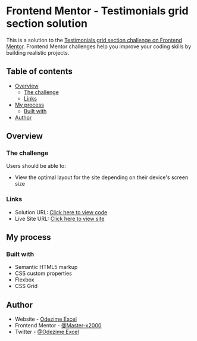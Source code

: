 # Frontend Mentor - Testimonials grid section solution

This is a solution to the [Testimonials grid section challenge on Frontend Mentor](https://www.frontendmentor.io/challenges/testimonials-grid-section-Nnw6J7Un7). Frontend Mentor challenges help you improve your coding skills by building realistic projects. 

## Table of contents

- [Overview](#overview)
  - [The challenge](#the-challenge)
  - [Links](#links)
- [My process](#my-process)
  - [Built with](#built-with)
- [Author](#author)

## Overview

### The challenge

Users should be able to:

- View the optimal layout for the site depending on their device's screen size

### Links

- Solution URL: [Click here to view code](https://github.com/master-x2000/testimonial-grid)
- Live Site URL: [Click here to view site](https://master-x2000.github.io/testimonial-grid/)

## My process

### Built with

- Semantic HTML5 markup
- CSS custom properties
- Flexbox
- CSS Grid

## Author

- Website - [Odezime Excel](https://https://master-x2000.github.io/testimonial-grid/)
- Frontend Mentor - [@Master-x2000](https://www.frontendmentor.io/profile/master-x2000)
- Twitter - [@Odezime Excel](https://www.twitter.com/yourusername)
